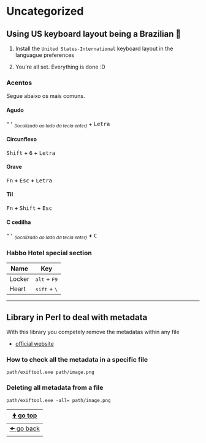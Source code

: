 # Uncategorized

## Using US keyboard layout being a Brazilian 😬

1. Install the `United States-International` keyboard layout in the languague preferences

2. You're all set. Everything is done :D

### Acentos

Segue abaixo os mais comuns.

#### Agudo

<kbd>"'</kbd> <sub>*(localizado ao lado da tecla enter)*</sub> + <kbd>Letra</kbd>

#### Circunflexo

<kbd>Shift</kbd> **+** <kbd>6</kbd> **+** <kbd>Letra</kbd>

#### Grave

<kbd>Fn</kbd> **+** <kbd>Esc</kbd> **+** <kbd>Letra</kbd>

#### Til

<kbd>Fn</kbd> **+** <kbd>Shift</kbd> **+** <kbd>Esc</kbd>

#### C cedilha

<kbd>"'</kbd> <sub>*(localizado ao lado da tecla enter)*</sub> **+** <kbd>C</kbd>

### Habbo Hotel special section

| Name   | Key                             |
| ------ | ------------------------------- |
| Locker | <kbd>alt</kbd> + <kbd>F9</kbd>  |
| Heart  | <kbd>sift</kbd> + <kbd>\\</kbd> |

---

## Library in Perl to deal with metadata

With this library you competely remove the metadatas within any file

- [official website](https://www.sno.phy.queensu.ca/~phil/exiftool/)

### How to check all the metadata in a specific file

```batch
path/exiftool.exe path/image.png
```

### Deleting all metadata from a file

```batch
path/exiftool.exe -all= path/image.png
```

| [🠝 go top](#uncategorized) |
| --------------------------- |
| [🠜 go back](../readme.md)  |
